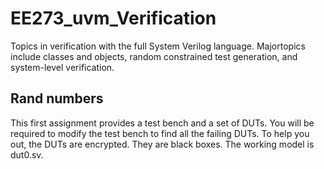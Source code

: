 # EE273_uvm_Verification
 Topics in verification with the full System Verilog language. Majortopics include classes and objects, random constrained test generation, and system-level verification.

## Rand numbers
This first assignment provides a test bench and a set of DUTs. You will be required to modify the test bench to find all the failing DUTs. To help you out, the DUTs are encrypted. They are black boxes. The working model is dut0.sv.
